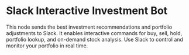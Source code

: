 # Slack Interactive Investment Bot

This node sends the best investment recommendations and portfolio adjustments to Slack. It enables interactive commands for buy, sell, hold, portfolio lookup, and on-demand stock analysis. Use Slack to control and monitor your portfolio in real time.

